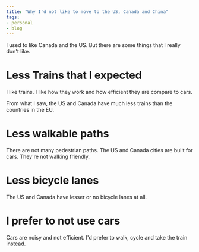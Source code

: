 ```yaml
---
title: "Why I'd not like to move to the US, Canada and China"
tags:
- personal
- blog
---
```


I used to like Canada and the US. But there are some things that I really don't like.

# Less Trains that I expected

I like trains. I like how they work and how efficient they are compare to cars.

From what I saw, the US and Canada have much less trains than the countries in the EU.

# Less walkable paths

There are not many pedestrian paths. The US and Canada cities are built for cars. They're not walking friendly.

# Less bicycle lanes

The US and Canada have lesser or no bicycle lanes at all. 

# I prefer to not use cars

Cars are noisy and not efficient. I'd prefer to walk, cycle and take the train instead.
